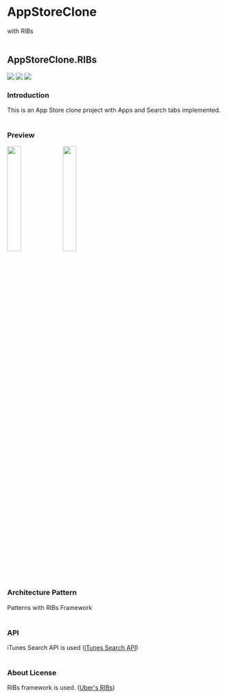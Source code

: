 # AppStoreClone
with RIBs
<br>
<br>

## AppStoreClone.RIBs
<p>
  <img src="https://img.shields.io/badge/iOS-14.0+-blue"/>
  <img src="https://img.shields.io/badge/Swift-blue"/>
  <img src="https://img.shields.io/badge/RIBs-blue"/>
</p>

### Introduction
This is an App Store clone project with Apps and Search tabs implemented.
<br>
<br>

### Preview
<p align="leading">
  <img width="25%" src="https://github.com/cyeond/AppStoreClone/assets/139483587/d36dee95-3f0b-455f-af0e-9fb803dda69b">
  <img width="25%" src="https://github.com/cyeond/AppStoreClone/assets/139483587/bb2f03fd-cf60-4346-93cf-9ebe08858130">
</p>
<br>

### Architecture Pattern
Patterns with RIBs Framework
<br>
<br>

### API
iTunes Search API is used ([iTunes Search API](https://developer.apple.com/library/archive/documentation/AudioVideo/Conceptual/iTuneSearchAPI/index.html#))
<br>
<br>

### About License
RIBs framework is used. ([Uber's RIBs](https://github.com/uber/RIBs))
